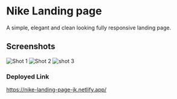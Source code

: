 # Nike Landing page

A simple, elegant and clean looking fully responsive landing page.

## Screenshots
![Shot 1](https://github.com/jeevanKumarH-clear/Nike-landing-page/assets/111953063/9590e846-ff6b-43c1-a5c5-0d56333314c3)
![Shot 2](https://github.com/jeevanKumarH-clear/Nike-landing-page/assets/111953063/262bdd48-a1d1-4477-89e7-091dd2815520)
![shot 3](https://github.com/jeevanKumarH-clear/Nike-landing-page/assets/111953063/88b82cb8-63dd-417c-87bd-0a0acd2a7e90)

### Deployed Link

https://nike-landing-page-jk.netlify.app/

